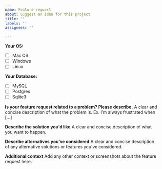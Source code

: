 ```yaml
---
name: Feature request
about: Suggest an idea for this project
title: ''
labels: ''
assignees: ''

---
```


**Your OS:**
- [ ] Mac OS
- [ ] Windows
- [ ] Linux

**Your Database:**
- [ ] MySQL
- [ ] Postgres
- [ ] Sqlite3

**Is your feature request related to a problem? Please describe.**
A clear and concise description of what the problem is. Ex. I'm always frustrated when [...]

**Describe the solution you'd like**
A clear and concise description of what you want to happen.

**Describe alternatives you've considered**
A clear and concise description of any alternative solutions or features you've considered.

**Additional context**
Add any other context or screenshots about the feature request here.
